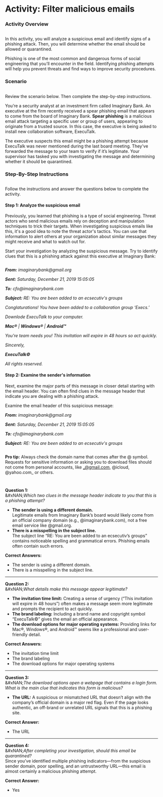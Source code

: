 # Activity: Filter malicious emails

### Activity Overview

<figure><img src="https://d3c33hcgiwev3.cloudfront.net/imageAssetProxy.v1/kj4xszpkRQa5g3KYb7sd6w_8deb28ffbef2423ba810c53d29d585f1_8L02ERLTcJPTfI2ZnnyOUUClaCGVVNLw6ZWTF6lKrskyjfesT7kal5Fhjae5ujbHdHwSZh1ZkzBh5PzxgEvqXTWKgGMdmM6zph4PILSKNxUpKcCuRtik3D5ECEGAWeOap0cKWAQPMoOTMzZkvrzCpyx9oWXh2vWPECGQYQofWN74fPKNZv8mKuzBgJmOUA?expiry=1734825600000&#x26;hmac=Ho-74roEQmABMjD4jHB8sW4CIj40dsb0W0GKKVKruAY" alt=""><figcaption></figcaption></figure>

In this activity, you will analyze a suspicious email and identify signs of a phishing attack. Then, you will determine whether the email should be allowed or quarantined.

Phishing is one of the most common and dangerous forms of social engineering that you’ll encounter in the field. Identifying phishing attempts will help you prevent threats and find ways to improve security procedures.

### Scenario

<figure><img src="https://d3c33hcgiwev3.cloudfront.net/imageAssetProxy.v1/aC3r11M-TbGC4DoHHhEkCw_37d634f315cd476b869d9d0ab30992f1_ofhQ-af_ewtKCs02HnjdpsTjMAvJ2kfgClUzoG6WZHJcwbu7_O55PXYf24zi5a1-LKm03aCLbxueYbh8V0LU-QH6EwXSic37C8Qf4oy1gYi39HuiJWN4j9TcAwAPS_E7K0tLnLAgER_yAAoISdcwk4jeoyuxFydQWop8BIm49MkzXW11TEZ9NC0dwEvgPw?expiry=1734825600000&#x26;hmac=HnsE74VCQzMP0qvAfBUboZDTfm1dZEHjF5jW7vwy_D8" alt=""><figcaption></figcaption></figure>

Review the scenario below. Then complete the step-by-step instructions.

You’re a security analyst at an investment firm called Imaginary Bank. An executive at the firm recently received a spear phishing email that appears to come from the board of Imaginary Bank. **Spear phishing** is a malicious email attack targeting a specific user or group of users, appearing to originate from a trusted source. In this case, the executive is being asked to install new collaboration software, ExecuTalk.

The executive suspects this email might be a phishing attempt because ExecuTalk was never mentioned during the last board meeting. They've forwarded the message to your team to verify if it’s legitimate. Your supervisor has tasked you with investigating the message and determining whether it should be quarantined.

### Step-By-Step Instructions

<figure><img src="https://d3c33hcgiwev3.cloudfront.net/imageAssetProxy.v1/PoQYq3xXRxadHWc4DHSq9A_318b85f1b2864b868e9989238e5edef1_ofhQ-af_ewtKCs02HnjdpsTjMAvJ2kfgClUzoG6WZHJcwbu7_O55PXYf24zi5a1-LKm03aCLbxueYbh8V0LU-QH6EwXSic37C8Qf4oy1gYi39HuiJWN4j9TcAwAPS_E7K0tLnLAgER_yAAoISdcwk4jeoyuxFydQWop8BIm49MkzXW11TEZ9NC0dwEvgPw?expiry=1734825600000&#x26;hmac=3B6SukdfYoNLYaCcRaJQcNLeUwpNy-HB8jQABMXb8yM" alt=""><figcaption></figcaption></figure>

Follow the instructions and answer the questions below to complete the activity.

#### Step 1: Analyze the suspicious email

Previously, you learned that phishing is a type of social engineering. Threat actors who send malicious emails rely on deception and manipulation techniques to trick their targets. When investigating suspicious emails like this, it's a good idea to note the threat actor's tactics. You can use that information to alert others at your organization about similar messages they might receive and what to watch out for.

Start your investigation by analyzing the suspicious message. Try to identify clues that this is a phishing attack against this executive at Imaginary Bank:

<figure><img src="https://d3c33hcgiwev3.cloudfront.net/imageAssetProxy.v1/v1AMaO1aRlq6cMKZWMfNdQ_1bd488ff267e4a6eb19694503b8b84f1_4g2KPQMeYYc8TLKvRz2BTFq_ULjJXr61clkTGxzmM3_U4AkaQcEFjxmr6QNh9zIIX6jYLfuXHkkTDomI-rKtQo4mqK_QHW_97XotVAeTxP4S8M-b8EQkNYk8f0EVQZiqtK25tvT2jH8DIdDvF8uCong?expiry=1734825600000&#x26;hmac=z-w4YdxZ-fGIFkrQzbEFBK0IbIYX9dZkYjzfDMTJyAY" alt=""><figcaption></figcaption></figure>

_**From:** imaginarybank@gmail.org_

_**Sent:** Saturday, December 21, 2019  15:05:05_

_**To:** cfo@imaginarybank.com_

_**Subject:**  RE: You are been added to an ecsecutiv's groups_

_Conglaturations! You have been added to a collaboration group ‘Execs.’_

_Downlode ExecuTalk to your computer._

_**Mac®** | **Windows®** | **Android™**_&#x20;

_You're team needs you! This invitation will expire in 48 hours so act quickly._

_Sincerely,_

_**ExecuTalk©**_

_All rights reserved._&#x20;

#### Step 2: Examine the sender's information

####

Next, examine the major parts of this message in closer detail starting with the email header. You can often find clues in the message header that indicate you are dealing with a phishing attack.

Examine the email header of this suspicious message:

_**From:** imaginarybank@gmail.org_

_**Sent:** Saturday, December 21, 2019  15:05:05_

_**To:** cfo@imaginarybank.com_

_**Subject:**  RE: You are been added to an ecsecutiv's groups_

<figure><img src="https://d3c33hcgiwev3.cloudfront.net/imageAssetProxy.v1/v1AMaO1aRlq6cMKZWMfNdQ_1bd488ff267e4a6eb19694503b8b84f1_4g2KPQMeYYc8TLKvRz2BTFq_ULjJXr61clkTGxzmM3_U4AkaQcEFjxmr6QNh9zIIX6jYLfuXHkkTDomI-rKtQo4mqK_QHW_97XotVAeTxP4S8M-b8EQkNYk8f0EVQZiqtK25tvT2jH8DIdDvF8uCong?expiry=1734825600000&#x26;hmac=z-w4YdxZ-fGIFkrQzbEFBK0IbIYX9dZkYjzfDMTJyAY" alt=""><figcaption></figcaption></figure>

**Pro tip:** Always check the domain name that comes after the @ symbol. Requests for sensitive information or asking you to download files should not come from personal accounts, like _@gmail.com, @icloud, @yahoo.com_ or others.

<figure><img src="https://d3c33hcgiwev3.cloudfront.net/imageAssetProxy.v1/v1AMaO1aRlq6cMKZWMfNdQ_1bd488ff267e4a6eb19694503b8b84f1_4g2KPQMeYYc8TLKvRz2BTFq_ULjJXr61clkTGxzmM3_U4AkaQcEFjxmr6QNh9zIIX6jYLfuXHkkTDomI-rKtQo4mqK_QHW_97XotVAeTxP4S8M-b8EQkNYk8f0EVQZiqtK25tvT2jH8DIdDvF8uCong?expiry=1734825600000&#x26;hmac=z-w4YdxZ-fGIFkrQzbEFBK0IbIYX9dZkYjzfDMTJyAY" alt=""><figcaption></figcaption></figure>

<figure><img src="https://d3c33hcgiwev3.cloudfront.net/imageAssetProxy.v1/v1AMaO1aRlq6cMKZWMfNdQ_1bd488ff267e4a6eb19694503b8b84f1_4g2KPQMeYYc8TLKvRz2BTFq_ULjJXr61clkTGxzmM3_U4AkaQcEFjxmr6QNh9zIIX6jYLfuXHkkTDomI-rKtQo4mqK_QHW_97XotVAeTxP4S8M-b8EQkNYk8f0EVQZiqtK25tvT2jH8DIdDvF8uCong?expiry=1734825600000&#x26;hmac=z-w4YdxZ-fGIFkrQzbEFBK0IbIYX9dZkYjzfDMTJyAY" alt=""><figcaption></figcaption></figure>

**Question 1:**\
&#xNAN;_&#x57;hich two clues in the message header indicate to you that this is a phishing attempt?_

* **The sender is using a different domain.**\
  Legitimate emails from Imaginary Bank’s board would likely come from an official company domain (e.g., @imaginarybank.com), not a free email service like @gmail.org.
* **There is a misspelling in the subject line.**\
  The subject line “RE: You are been added to an ecsecutiv’s groups” contains noticeable spelling and grammatical errors. Phishing emails often contain such errors.

**Correct Answers:**

* The sender is using a different domain.
* There is a misspelling in the subject line.

***

**Question 2:**\
&#xNAN;_&#x57;hat details make this message appear legitimate?_

* **The invitation time limit:** Creating a sense of urgency (“This invitation will expire in 48 hours”) often makes a message seem more legitimate and prompts the recipient to act quickly.
* **The brand labeling:** Including a brand name and copyright symbol “ExecuTalk©” gives the email an official appearance.
* **The download options for major operating systems:** Providing links for Mac®, Windows®, and Android™ seems like a professional and user-friendly detail.

**Correct Answers:**

* The invitation time limit
* The brand labeling
* The download options for major operating systems

***

**Question 3:**\
&#xNAN;_&#x54;he download options open a webpage that contains a login form. What is the main clue that indicates this form is malicious?_

* **The URL:** A suspicious or mismatched URL that doesn’t align with the company’s official domain is a major red flag. Even if the page looks authentic, an off-brand or unrelated URL signals that this is a phishing site.

**Correct Answer:**

* The URL

***

**Question 4:**\
&#xNAN;_&#x41;fter completing your investigation, should this email be quarantined?_\
Since you’ve identified multiple phishing indicators—from the suspicious sender domain, poor spelling, and an untrustworthy URL—this email is almost certainly a malicious phishing attempt.

**Correct Answer:**

* Yes
